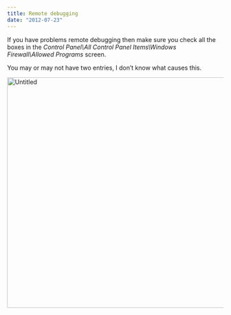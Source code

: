 ```yaml
---
title: Remote debugging
date: "2012-07-23"
---
```


If you have problems remote debugging then make sure you check all the boxes in the _Control Panel\All Control Panel Items\Windows Firewall\Allowed Programs_ screen.

You may or may not have two entries, I don’t know what causes this.

[<img style="background-image: none; border-right-width: 0px; padding-left: 0px; padding-right: 0px; display: inline; border-top-width: 0px; border-bottom-width: 0px; border-left-width: 0px; padding-top: 0px" title="Untitled" border="0" alt="Untitled" src="/images/2012/07/Untitled_thumb.png" width="531" height="535" />](/images/2012/07/Untitled.png)
